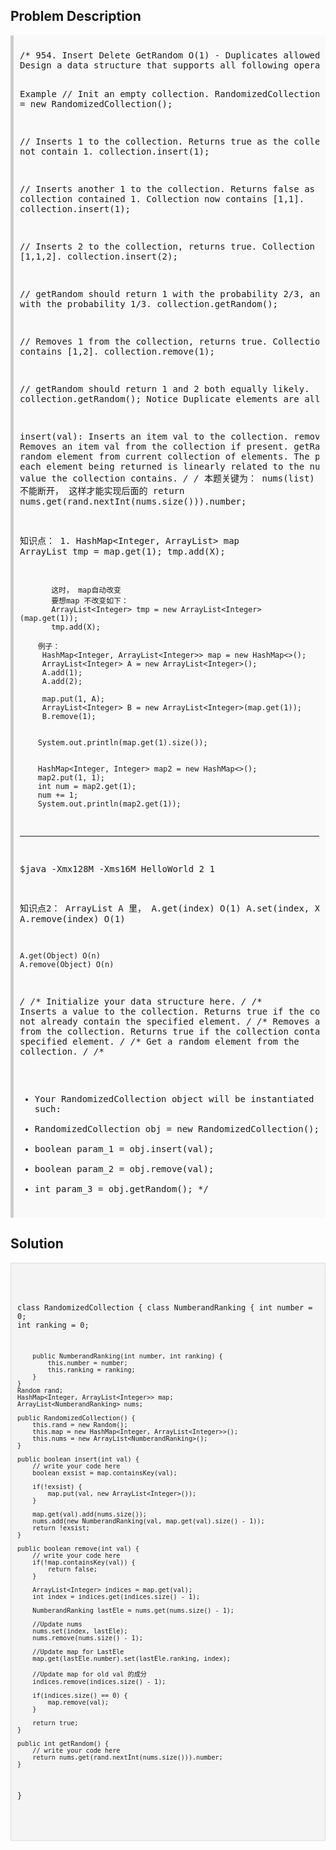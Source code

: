<style>
  .comment-block { background-color: #f9f9f9; padding: 10px; border-left: 5px solid #ccc; }
  .code-block { background-color: #f4f4f4; padding: 10px; border: 1px solid #ddd; }
</style>

<h2>Problem Description</h2>
<div class='comment-block'>
<pre>
/* 954. Insert Delete GetRandom O(1) - Duplicates allowed
Design a data structure that supports all following operations in average O(1) time.

Example
// Init an empty collection.
RandomizedCollection collection = new RandomizedCollection();

// Inserts 1 to the collection. Returns true as the collection did not contain 1.
collection.insert(1);

// Inserts another 1 to the collection. Returns false as the collection contained 1. Collection now contains [1,1].
collection.insert(1);

// Inserts 2 to the collection, returns true. Collection now contains [1,1,2].
collection.insert(2);

// getRandom should return 1 with the probability 2/3, and returns 2 with the probability 1/3.
collection.getRandom();

// Removes 1 from the collection, returns true. Collection now contains [1,2].
collection.remove(1);

// getRandom should return 1 and 2 both equally likely.
collection.getRandom();
Notice
Duplicate elements are allowed.

insert(val): Inserts an item val to the collection.
remove(val): Removes an item val from the collection if present.
getRandom: Returns a random element from current collection of elements. The probability of each element being returned is 
linearly related to the number of same value the collection contains.
*/
/* 本题关键为： nums(list) 不能断开， 这样才能实现后面的 return nums.get(rand.nextInt(nums.size())).number;


知识点： 1. HashMap<Integer, ArrayList<Integer>> map
		   ArrayList<Integer> tmp = map.get(1);
		   tmp.add(X);

		   这时， map自动改变
		   要想map 不改变如下：
		   ArrayList<Integer> tmp = new ArrayList<Integer>(map.get(1));
		   tmp.add(X);

		例子：
         HashMap<Integer, ArrayList<Integer>> map = new HashMap<>();
         ArrayList<Integer> A = new ArrayList<Integer>();
         A.add(1);
         A.add(2);
         
         map.put(1, A);
         ArrayList<Integer> B = new ArrayList<Integer>(map.get(1));
         B.remove(1);
         
         
        System.out.println(map.get(1).size());
        
        
        HashMap<Integer, Integer> map2 = new HashMap<>();
        map2.put(1, 1);
        int num = map2.get(1);
        num += 1;
        System.out.println(map2.get(1));

*************************************************************************
$java -Xmx128M -Xms16M HelloWorld
2
1



知识点2：
	ArrayList A 里， 
	A.get(index) O(1)
	A.set(index, X) O(1)
	A.remove(index) O(1)

	A.get(Object) O(n)
	A.remove(Object) O(n)

*/
    /** Initialize your data structure here. */
    /** Inserts a value to the collection. Returns true if the collection did not already contain the specified element. */
    /** Removes a value from the collection. Returns true if the collection contained the specified element. */
    /** Get a random element from the collection. */
/**
 * Your RandomizedCollection object will be instantiated and called as such:
 * RandomizedCollection obj = new RandomizedCollection();
 * boolean param_1 = obj.insert(val);
 * boolean param_2 = obj.remove(val);
 * int param_3 = obj.getRandom();
 */</pre>
</div>

<h2>Solution</h2>
<div class='code-block'>
<pre><code class='language-java'>

class RandomizedCollection {
    class NumberandRanking {
        int number = 0;
        int ranking = 0;
        
        public NumberandRanking(int number, int ranking) {
            this.number = number;
            this.ranking = ranking;
        }
    }
    Random rand;
    HashMap<Integer, ArrayList<Integer>> map;
    ArrayList<NumberandRanking> nums;

    public RandomizedCollection() {
        this.rand = new Random();
        this.map = new HashMap<Integer, ArrayList<Integer>>();
        this.nums = new ArrayList<NumberandRanking>();
    }
    
    public boolean insert(int val) {
        // write your code here
        boolean exsist = map.containsKey(val);

        if(!exsist) {
            map.put(val, new ArrayList<Integer>());
        }
        
        map.get(val).add(nums.size());
        nums.add(new NumberandRanking(val, map.get(val).size() - 1));
        return !exsist;
    }
    
    public boolean remove(int val) {
        // write your code here
        if(!map.containsKey(val)) {
            return false;
        }
        
        ArrayList<Integer> indices = map.get(val);
        int index = indices.get(indices.size() - 1);
    
        NumberandRanking lastEle = nums.get(nums.size() - 1);
        
        //Update nums
        nums.set(index, lastEle);
        nums.remove(nums.size() - 1);
        
        //Update map for LastEle
        map.get(lastEle.number).set(lastEle.ranking, index);
        
        //Update map for old val 的成分
        indices.remove(indices.size() - 1);
        
        if(indices.size() == 0) {
            map.remove(val);
        }
        
        return true;
    }
    
    public int getRandom() {
        // write your code here
        return nums.get(rand.nextInt(nums.size())).number;
    }
}

</code></pre>
</div>
